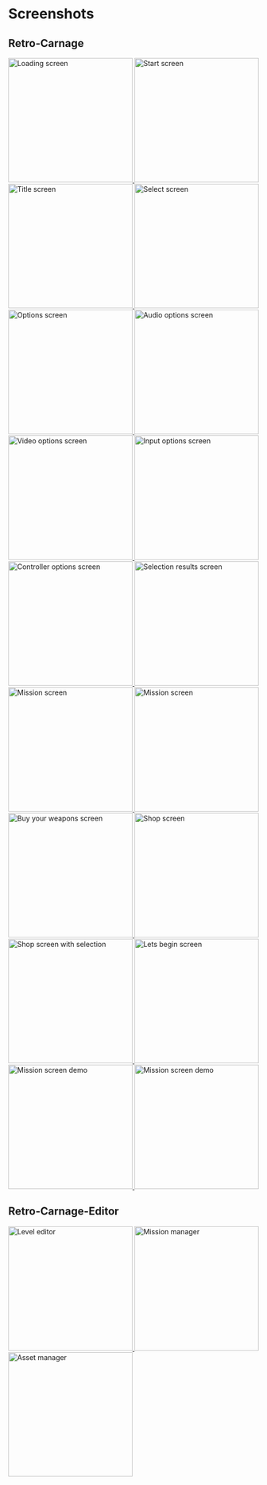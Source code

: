 # Screenshots

## Retro-Carnage

<div class="pswp-gallery pswp-gallery--single-column" id="game-gallery">
  <a href="/de/media/screenshot-loading.png" 
    data-pswp-width="2419" 
    data-pswp-height="1358" 
    target="_blank">
    <img src="/de/media/screenshot-loading-small.png" alt="Loading screen" style="width: 250px" title="Loading screen" />
  </a>
  <a href="/de/media/screenshot-start.png" 
    data-pswp-width="2419" 
    data-pswp-height="1358" 
    target="_blank">
    <img src="/de/media/screenshot-start-small.png" alt="Start screen" style="width: 250px" title="Start screen"/>
  </a>
  <a href="/de/media/screenshot-title.png" 
    data-pswp-width="2419" 
    data-pswp-height="1358" 
    target="_blank">
    <img src="/de/media/screenshot-title-small.png" alt="Title screen" style="width: 250px" title="Title screen"/>
  </a>
  <a href="/de/media/screenshot-select.png" 
    data-pswp-width="2419" 
    data-pswp-height="1358" 
    target="_blank">
    <img src="/de/media/screenshot-select-small.png" alt="Select screen" style="width: 250px" title="Select screen"/>
  </a>
  <a href="/de/media/screenshot-options.png" 
    data-pswp-width="2419" 
    data-pswp-height="1358" 
    target="_blank">
    <img src="/de/media/screenshot-options-small.png" alt="Options screen" style="width: 250px" title="Options screen"/>
  </a>
  <a href="/de/media/screenshot-options-audio.png" 
    data-pswp-width="2419" 
    data-pswp-height="1358" 
    target="_blank">
    <img src="/de/media/screenshot-options-audio-small.png" alt="Audio options screen" style="width: 250px" title="Audio options screen"/>
  </a>  
  <a href="/de/media/screenshot-options-video.png" 
    data-pswp-width="2419" 
    data-pswp-height="1358" 
    target="_blank">
    <img src="/de/media/screenshot-options-video-small.png" alt="Video options screen" style="width: 250px" title="Video options screen"/>
  </a>  
  <a href="/de/media/screenshot-options-input.png" 
    data-pswp-width="2419" 
    data-pswp-height="1358" 
    target="_blank">
    <img src="/de/media/screenshot-options-input-small.png" alt="Input options screen" style="width: 250px" title="Input options screen"/>
  </a>
  <a href="/de/media/screenshot-options-controller.png" 
    data-pswp-width="2419" 
    data-pswp-height="1358" 
    target="_blank">
    <img src="/de/media/screenshot-options-controller-small.png" alt="Controller options screen" style="width: 250px" title="Controller options screen"/>
  </a>
  <a href="/de/media/screenshot-select-results.png" 
    data-pswp-width="2419" 
    data-pswp-height="1358" 
    target="_blank">
    <img src="/de/media/screenshot-select-results-small.png" alt="Selection results screen" style="width: 250px" title="Selection results screen"/>
  </a>
  <a href="/de/media/screenshot-mission-1.png" 
    data-pswp-width="2419" 
    data-pswp-height="1358" 
    target="_blank">
    <img src="/de/media/screenshot-mission-1-small.png" alt="Mission screen" style="width: 250px" title="Mission screen"/>
  </a>
  <a href="/de/media/screenshot-mission-2.png" 
    data-pswp-width="2419" 
    data-pswp-height="1358" 
    target="_blank">
    <img src="/de/media/screenshot-mission-2-small.png" alt="Mission screen" style="width: 250px" title="Mission screen"/>
  </a>
  <a href="/de/media/screenshot-buy-your-weapons.png" 
    data-pswp-width="2419" 
    data-pswp-height="1358" 
    target="_blank">
    <img src="/de/media/screenshot-buy-your-weapons-small.png" alt="Buy your weapons screen" style="width: 250px" title="Buy your weapons screen"/>
  </a>
  <a href="/de/media/screenshot-shop.png" 
    data-pswp-width="2419" 
    data-pswp-height="1358" 
    target="_blank">
    <img src="/de/media/screenshot-shop-small.png" alt="Shop screen" style="width: 250px" title="Shop screen"/>
  </a>
  <a href="/de/media/screenshot-shop-modal.png" 
    data-pswp-width="2419" 
    data-pswp-height="1358" 
    target="_blank">
    <img src="/de/media/screenshot-shop-modal-small.png" alt="Shop screen with selection" style="width: 250px" title="Shop screen with selection"/>
  </a>
  <a href="/de/media/screenshot-lets-begin.png" 
    data-pswp-width="2419" 
    data-pswp-height="1358" 
    target="_blank">
    <img src="/de/media/screenshot-lets-begin-small.png" alt="Lets begin screen" style="width: 250px" title="Lets begin screen"/>
  </a>
  <a href="/de/media/screenshot-demo-mission-1.png" 
    data-pswp-width="2419" 
    data-pswp-height="1358" 
    target="_blank">
    <img src="/de/media/screenshot-demo-mission-1-small.png" alt="Mission screen demo" style="width: 250px" title="Mission screen demo"/>
  </a>
  <a href="/de/media/screenshot-demo-mission-2.png" 
    data-pswp-width="2419" 
    data-pswp-height="1358" 
    target="_blank">
    <img src="/de/media/screenshot-demo-mission-2-small.png" alt="Mission screen demo" style="width: 250px" title="Mission screen demo"/>
  </a>
</div>

## Retro-Carnage-Editor

<div class="pswp-gallery pswp-gallery--single-column" id="editor-gallery">
  <a href="/de/media/screenshot-editor-gameplay.png" 
    data-pswp-width="1845" 
    data-pswp-height="1190" 
    target="_blank">
    <img src="/de/media/screenshot-editor-gameplay-small.png" alt="Level editor" style="width: 250px" title="Level editor" />
  </a>
  <a href="/de/media/screenshot-editor-mission-manager.png" 
    data-pswp-width="1845" 
    data-pswp-height="1190" 
    target="_blank">
    <img src="/de/media/screenshot-editor-mission-manager-small.png" alt="Mission manager" style="width: 250px" title="Mission manager"/>
  </a>
  <a href="/de/media/screenshot-editor-asset-manager.png" 
    data-pswp-width="1845" 
    data-pswp-height="1190" 
    target="_blank">
    <img src="/de/media/screenshot-editor-asset-manager-small.png" alt="Asset manager" style="width: 250px" title="Asset manager"/>
  </a>
</div>


<link rel="stylesheet" href="/de/assets/css/photoswipe.css">

<script type="module">
    import PhotoSwipeLightbox from '/de/assets/js/photoswipe-lightbox.esm.js';
    new PhotoSwipeLightbox({
      gallery: '#game-gallery',
      children: 'a',
      pswpModule: () => import('/de/assets/js/photoswipe.esm.js')
    }).init();
    new PhotoSwipeLightbox({
      gallery: '#editor-gallery',
      children: 'a',
      pswpModule: () => import('/de/assets/js/photoswipe.esm.js')
    }).init();
</script>